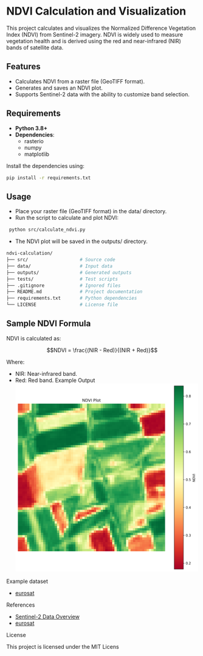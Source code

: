 # NDVI Calculation and Visualization

This project calculates and visualizes the Normalized Difference Vegetation Index (NDVI) from Sentinel-2 imagery. NDVI is widely used to measure vegetation health and is derived using the red and near-infrared (NIR) bands of satellite data.

## Features
- Calculates NDVI from a raster file (GeoTIFF format).
- Generates and saves an NDVI plot.
- Supports Sentinel-2 data with the ability to customize band selection.

## Requirements
- **Python 3.8+**
- **Dependencies**:
  - rasterio
  - numpy
  - matplotlib

Install the dependencies using:
```bash
pip install -r requirements.txt
```

## Usage
 - Place your raster file (GeoTIFF format) in the data/ directory.
 - Run the script to calculate and plot NDVI:
```bash
 python src/calculate_ndvi.py
```

- The NDVI plot will be saved in the outputs/ directory.

```bash
ndvi-calculation/
├── src/                   # Source code
├── data/                  # Input data
├── outputs/               # Generated outputs
├── tests/                 # Test scripts
├── .gitignore             # Ignored files
├── README.md              # Project documentation
├── requirements.txt       # Python dependencies
└── LICENSE                # License file
```

## Sample NDVI Formula
NDVI is calculated as:

$$NDVI = \frac{(NIR - Red)}{(NIR + Red)}$$

Where:

 - NIR: Near-infrared band.
 - Red: Red band.
Example Output
![NDVI Plot](outputs/ndvi_plot.png "NDVI Plot")

Example dataset
- [eurosat](https://zenodo.org/records/7711810#.ZAm3k-zMKEA) 

References
 - [Sentinel-2 Data Overview](https://dataspace.copernicus.eu/explore-data/data-collections/sentinel-data/sentinel-2) 
 - [eurosat](https://zenodo.org/records/7711810#.ZAm3k-zMKEA)

License

This project is licensed under the MIT Licens